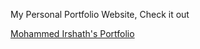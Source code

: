 
My Personal Portfolio Website, Check it out








 [Mohammed Irshath's Portfolio](https://www.mohammedirsath.xyz)

  
